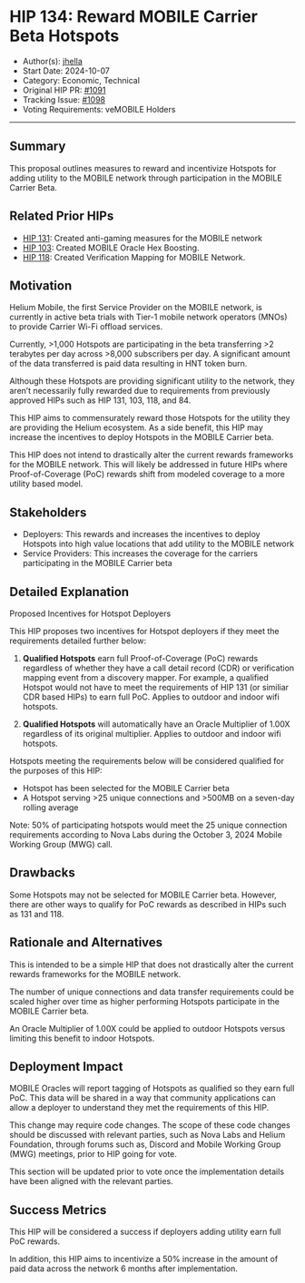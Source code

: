 # HIP 134: Reward MOBILE Carrier Beta Hotspots

- Author(s): [jhella](https://github.com/jhella)
- Start Date: 2024-10-07
- Category: Economic, Technical
- Original HIP PR: [#1091](https://github.com/helium/HIP/pull/1091)
- Tracking Issue: [#1098](https://github.com/helium/HIP/issues/1098)
- Voting Requirements: veMOBILE Holders

---

## Summary

This proposal outlines measures to reward and incentivize Hotspots for adding utility to the MOBILE network through participation in the MOBILE Carrier Beta.

## Related Prior HIPs

- [HIP 131](./0131-bridging-gap-between-verification-mappers-and-anti-gaming-measures.md): Created anti-gaming measures for the MOBILE network
- [HIP 103](./0103-oracle-hex-boosting.md): Created MOBILE Oracle Hex Boosting.
- [HIP 118](./0118-verification-mapping.md): Created Verification Mapping for MOBILE Network.

## Motivation

Helium Mobile, the first Service Provider on the MOBILE network, is currently in active beta trials with Tier-1 mobile network operators (MNOs) to provide Carrier Wi-Fi offload services.

Currently, >1,000 Hotspots are participating in the beta transferring >2 terabytes per day across >8,000 subscribers per day.  A significant amount of the data transferred is paid data resulting in HNT token burn.

Although these Hotspots are providing significant utility to the network, they aren’t necessarily fully rewarded due to requirements from previously approved HIPs such as HIP 131, 103, 118, and 84.

This HIP aims to commensurately reward those Hotspots for the utility they are providing the Helium ecosystem.  As a side benefit, this HIP may increase the incentives to deploy Hotspots in the MOBILE Carrier beta.

This HIP does not intend to drastically alter the current rewards frameworks for the MOBILE network.  This will likely be addressed in future HIPs where Proof-of-Coverage (PoC) rewards shift from modeled coverage to a more utility based model.

## Stakeholders

* Deployers: This rewards and increases the incentives to deploy Hotspots into high value locations that add utility to the MOBILE network
* Service Providers: This increases the coverage for the carriers participating in the MOBILE Carrier beta

## Detailed Explanation

Proposed Incentives for Hotspot Deployers

This HIP proposes two incentives for Hotspot deployers if they meet the requirements detailed further below:

1. **Qualified Hotspots** earn full Proof-of-Coverage (PoC) rewards regardless of whether they have a call detail record (CDR) or verification mapping event from a discovery mapper.  For example, a qualified Hotspot would not have to meet the requirements of HIP 131 (or similiar CDR based HIPs) to earn full PoC.  Applies to outdoor and indoor wifi hotspots.

2. **Qualified Hotspots** will automatically have an Oracle Multiplier of 1.00X regardless of its original multiplier.  Applies to outdoor and indoor wifi hotspots.

Hotspots meeting the requirements below will be considered qualified for the purposes of this HIP:

- Hotspot has been selected for the MOBILE Carrier beta
- A Hotspot serving >25 unique connections and >500MB on a seven-day rolling average

Note: 50% of participating hotspots would meet the 25 unique connection requirements according to Nova Labs during the October 3, 2024 Mobile Working Group (MWG) call.

## Drawbacks

Some Hotspots may not be selected for MOBILE Carrier beta.  However, there are other ways to qualify for PoC rewards as described in HIPs such as 131 and 118.

## Rationale and Alternatives

This is intended to be a simple HIP that does not drastically alter the current rewards frameworks for the MOBILE network.

The number of unique connections and data transfer requirements could be scaled higher over time as higher performing Hotspots participate in the MOBILE Carrier beta.

An Oracle Multiplier of 1.00X could be applied to outdoor Hotspots versus limiting this benefit to indoor Hotspots.

## Deployment Impact

MOBILE Oracles will report tagging of Hotspots as qualified so they earn full PoC.  This data will be shared in a way that community applications can allow a deployer to understand they met the requirements of this HIP.

This change may require code changes.  The scope of these code changes should be discussed with relevant parties, such as Nova Labs and Helium Foundation, through forums such as, Discord and Mobile Working Group (MWG) meetings, prior to HIP going for vote.

This section will be updated prior to vote once the implementation details have been aligned with the relevant parties.

## Success Metrics

This HIP will be considered a success if deployers adding utility earn full PoC rewards.

In addition, this HIP aims to incentivize a 50% increase in the amount of paid data across the network 6 months after implementation.

